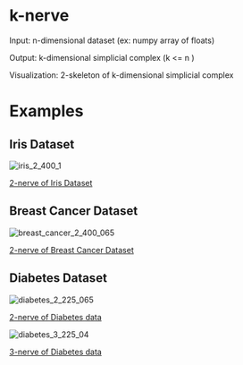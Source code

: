 # k-nerve
Input: n-dimensional dataset (ex: numpy array of floats)

Output: k-dimensional simplicial complex (k <= n )

Visualization: 2-skeleton of k-dimensional simplicial complex 

# Examples

## Iris Dataset 

![iris_2_400_1](https://romiebanerjee.github.io/EXAMPLES/iris_2_400_1.png)

[2-nerve of Iris Dataset](https://romiebanerjee.github.io/EXAMPLES/iris_2_400_1.png)

## Breast Cancer Dataset

![breast_cancer_2_400_065](https://romiebanerjee.github.io/EXAMPLES/breast_cancer_2_400_065.png)

[2-nerve of Breast Cancer Dataset](https://romiebanerjee.github.io/EXAMPLES/breast_cancer_2_400_065.png)

## Diabetes Dataset 

![diabetes_2_225_065](https://romiebanerjee.github.io/EXAMPLES/diabetes_2_225_065.png)

[2-nerve of Diabetes data]()

![diabetes_3_225_04](https://romiebanerjee.github.io/EXAMPLES/diabetes_3_225_04.png)

[3-nerve of Diabetes data]()






